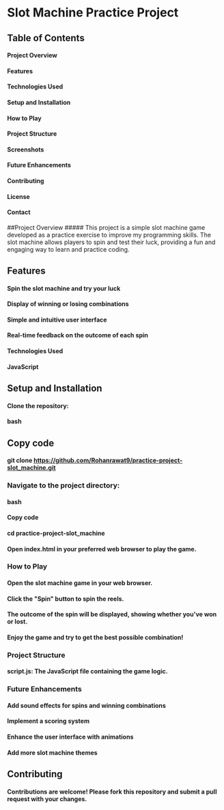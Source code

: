 # Slot Machine Practice Project
 ## Table of Contents
   #### Project Overview
   #### Features
   #### Technologies Used
   #### Setup and Installation
   #### How to Play
   #### Project Structure
   #### Screenshots
   #### Future Enhancements
   #### Contributing
   #### License
   #### Contact

  ##Project Overview
    #####  This project is a simple slot machine game developed as a practice exercise to improve my programming skills. The slot machine allows players to spin and test their luck, providing a fun and engaging way to learn and practice coding.

  ## Features
   #### Spin the slot machine and try your luck
   #### Display of winning or losing combinations
   #### Simple and intuitive user interface
   #### Real-time feedback on the outcome of each spin
   #### Technologies Used
   #### JavaScript

  ## Setup and Installation
   #### Clone the repository:
   #### bash
  ## Copy code
   #### git clone https://github.com/Rohanrawat9/practice-project-slot_machine.git
  ### Navigate to the project directory:
   #### bash
   #### Copy code
   #### cd practice-project-slot_machine
   #### Open index.html in your preferred web browser to play the game.
   
  ### How to Play
   #### Open the slot machine game in your web browser.
   #### Click the "Spin" button to spin the reels.
   #### The outcome of the spin will be displayed, showing whether you've won or lost.
   #### Enjoy the game and try to get the best possible combination!
   
   ### Project Structure
   #### script.js: The JavaScript file containing the game logic.

   ### Future Enhancements
   #### Add sound effects for spins and winning combinations
   #### Implement a scoring system
   #### Enhance the user interface with animations
   #### Add more slot machine themes

   ## Contributing
   #### Contributions are welcome! Please fork this repository and submit a pull request with your changes.
 
